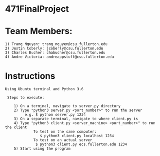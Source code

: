 # 471FinalProject

# Team Members:

	1) Trang Nguyen: trang_nguyen@csu.fullerton.edu
	2) Justin Coberly: jcoberly@csu.fullerton.edu
	3) Charles Bucher: chabucher@csu.fullerton.edu
	4) Andre Victoria: andreappstuff@csu.fullerton.edu

# Instructions

	Using Ubuntu terminal and Python 3.6
	
	 Steps to execute:
	 
		1) On a terminal, navigate to server.py directory
		2) Type "python3 server.py <port_number>" to run the server
		  	 e.g. $ python server.py 1234
		3) On a separate terminal, navigate to where client.py is
		4) Type "python3 client.py <server_machine> <port_number>" to run the client
                 To test on the same computer:
                    $ python3 client.py localhost 1234
                 To test on an actual server
		  	      $ python3 client.py ecs.fullerton.edu 1234
		5) Start using the program
